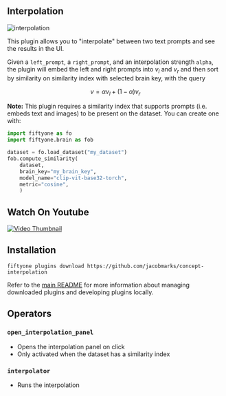 ## Interpolation

![interpolation](https://github.com/voxel51/fiftyone-plugins/assets/12500356/602e1049-75d7-4b54-bc5d-9e651d39b9c3)

This plugin allows you to "interpolate" between two text prompts and see the
results in the UI.

Given a `left_prompt`, a `right_prompt`, and an interpolation strength `alpha`,
the plugin will embed the left and right prompts into $v_l$ and $v_r$ and then
sort by similarity on similarity index with selected brain key, with the query

$$v = \alpha v_l + (1 - \alpha) v_r$$

**Note:** This plugin requires a similarity index that supports prompts (i.e.
embeds text and images) to be present on the dataset. You can create one with:

```py
import fiftyone as fo
import fiftyone.brain as fob

dataset = fo.load_dataset("my_dataset")
fob.compute_similarity(
    dataset,
    brain_key="my_brain_key",
    model_name="clip-vit-base32-torch",
    metric="cosine",
    )
```

## Watch On Youtube
[![Video Thumbnail](https://img.youtube.com/vi/EQGYxPwM0pM/0.jpg)](https://www.youtube.com/watch?v=EQGYxPwM0pM&list=PLuREAXoPgT0RZrUaT0UpX_HzwKkoB-S9j&index=1)

## Installation

```shell
fiftyone plugins download https://github.com/jacobmarks/concept-interpolation
```

Refer to the [main README](https://github.com/voxel51/fiftyone-plugins) for
more information about managing downloaded plugins and developing plugins
locally.

## Operators

### `open_interpolation_panel`

-   Opens the interpolation panel on click
-   Only activated when the dataset has a similarity index

### `interpolator`

-   Runs the interpolation
